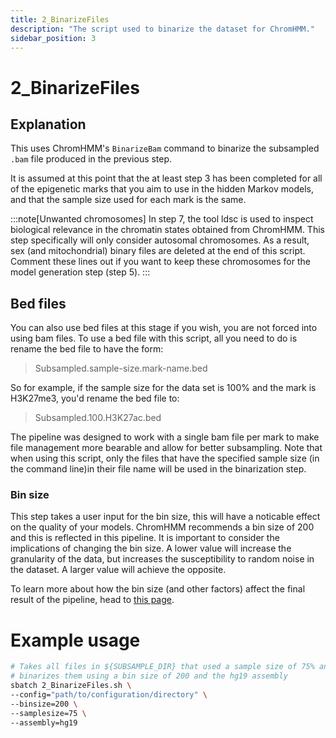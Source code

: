 ```yaml
---
title: 2_BinarizeFiles
description: "The script used to binarize the dataset for ChromHMM."
sidebar_position: 3
---
```



# 2_BinarizeFiles

## Explanation

This uses ChromHMM's `BinarizeBam` command to binarize the subsampled `.bam` 
file produced in the previous step.

It is assumed at this point that the at least step 3 has been completed for 
all of the epigenetic marks that you aim to use in the hidden Markov models, 
and that the sample size used for each mark is the same.

:::note[Unwanted chromosomes]
In step 7, the tool ldsc is used to inspect biological relevance in the chromatin
states obtained from ChromHMM. This step specifically will only consider autosomal
chromosomes. As a result, sex (and mitochondrial) binary files are deleted at the
end of this script. Comment these lines out if you want to keep these chromosomes
for the model generation step (step 5).
:::

## Bed files

You can also use bed files at this stage if you wish, you are not forced into
using bam files. To use a bed file with this script, all you need to do is
rename the bed file to have the form:

> Subsampled.sample-size.mark-name.bed

So for example, if the sample size for the data set is 100% and the mark is 
H3K27me3, you'd rename the bed file to:

> Subsampled.100.H3K27ac.bed

The pipeline was designed to work with a single bam file per mark to make file
management more bearable and allow for better subsampling. Note that when using
this script, only the files that have the specified sample size (in the 
command line)in their file name will be used in the binarization step.

### Bin size

This step takes a user input for the bin size, this will have a noticable 
effect on the quality of your models. ChromHMM recommends a bin size of 200 
and this is reflected in this pipeline. It is important to consider the 
implications of changing the bin size. A lower value will increase the 
granularity of the data, but increases the susceptibility to random noise in 
the dataset. A larger value will achieve the opposite. 

To learn more about how the bin size (and other factors) affect the final 
result of the pipeline, head to
[this page](/ChromOptimise/Factors-that-affect-the-output.md).

# Example usage

```bash
# Takes all files in ${SUBSAMPLE_DIR} that used a sample size of 75% and
# binarizes them using a bin size of 200 and the hg19 assembly
sbatch 2_BinarizeFiles.sh \
--config="path/to/configuration/directory" \
--binsize=200 \
--samplesize=75 \
--assembly=hg19
```
